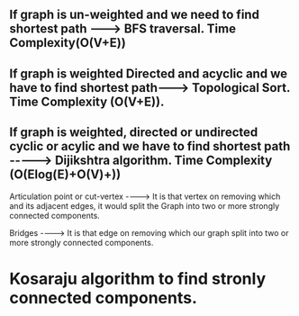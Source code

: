 ## If graph is un-weighted and we need to find shortest path ---> BFS traversal. Time Complexity(O(V+E))

## If graph is weighted Directed and acyclic and we have to find shortest path---> Topological Sort. Time Complexity (O(V+E)).

## If graph is weighted, directed or undirected cyclic or acylic and we have to find shortest path -----> Dijikshtra algorithm. Time Complexity (O(Elog(E)+O(V)+))

<!-- Articulation point -->

Articulation point or cut-vertex ----> It is that vertex on removing which and its adjacent edges, it would split the Graph into two or more
strongly connected components.

Bridges ----> It is that edge on removing which our graph split into two or more strongly connected components.

# Kosaraju algorithm to find stronly connected components.
